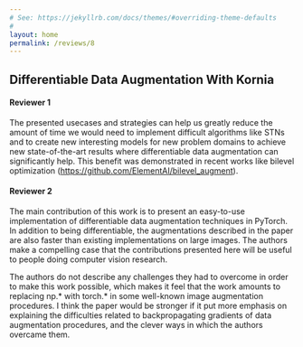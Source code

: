 ```yaml
---
# See: https://jekyllrb.com/docs/themes/#overriding-theme-defaults
#
layout: home
permalink: /reviews/8
---
```


## Differentiable Data Augmentation With Kornia

#### Reviewer 1
The presented usecases and strategies can help us greatly reduce the amount of time we would need to implement difficult algorithms like STNs and to create new interesting models for new problem domains to achieve new state-of-the-art results where differentiable data augmentation can significantly help. This benefit was demonstrated in recent works like bilevel optimization (https://github.com/ElementAI/bilevel_augment). 

#### Reviewer 2
The main contribution of this work is to present an easy-to-use implementation of differentiable data augmentation techniques in PyTorch. In addition to being differentiable, the augmentations described in the paper are also faster than existing implementations on large images. The authors make a compelling case that the contributions presented here will be useful to people doing computer vision research.

The authors do not describe any challenges they had to overcome in order to make this work possible, which makes it feel that the work amounts to replacing np.* with torch.* in some well-known image augmentation procedures. I think the paper would be stronger if it put more emphasis on explaining the difficulties related to backpropagating gradients of data augmentation procedures, and the clever ways in which the authors overcame them.

